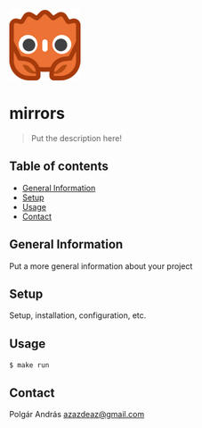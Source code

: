 ![Project Logo](./godot/assets/godot-ferris-128x128.png)

# mirrors
> Put the description here!

## Table of contents
* [General Information](#general-information)
* [Setup](#setup)
* [Usage](#usage)
* [Contact](#contact)

## General Information
Put a more general information about your project

## Setup
Setup, installation, configuration, etc.

## Usage
```shell
$ make run
```
## Contact
Polgár András <azazdeaz@gmail.com>
